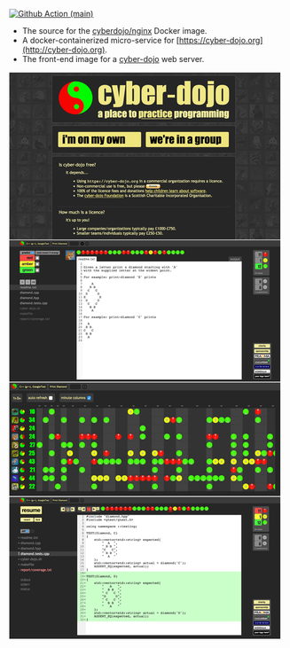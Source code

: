 [![Github Action (main)](https://github.com/cyber-dojo/nginx/actions/workflows/main.yml/badge.svg)]((https://github.com/cyber-dojo/nginx/actions))

- The source for the [cyberdojo/nginx](https://hub.docker.com/r/cyberdojo/nginx/tags) Docker image.
- A docker-containerized micro-service for [https://cyber-dojo.org](http://cyber-dojo.org).
- The front-end image for a [cyber-dojo](http://cyber-dojo.org) web server.

![cyber-dojo.org home page](https://github.com/cyber-dojo/cyber-dojo/blob/master/shared/home_page_snapshot.png)
